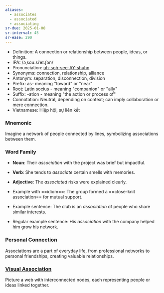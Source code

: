 ```yaml
---
aliases:
  - associates
  - associated
  - associating
sr-due: 2025-01-08
sr-interval: 45
sr-ease: 290
---
```

- Definition: A connection or relationship between people, ideas, or things.
- IPA: /əˌsoʊ.siˈeɪ.ʃən/
- Pronunciation: [uh-soh-see-AY-shuhn](https://www.google.com/search?q=how+to+pronounce+association)
- Synonyms: connection, relationship, alliance
- Antonym: separation, disconnection, division
- Prefix: as- meaning "toward" or "near"
- Root: Latin socius - meaning "companion" or "ally"
- Suffix: -ation - meaning "the action or process of"
- Connotation: Neutral, depending on context; can imply collaboration or mere connection.
- Vietnamese: Hiệp hội, sự liên kết

### Mnemonic

Imagine a network of people connected by lines, symbolizing associations between them.

### Word Family

- **Noun**: Their *association* with the project was brief but impactful.
- **Verb**: She tends to *associate* certain smells with memories.
- **Adjective**: The *associated* risks were explained clearly.
  
- Example with ==idiom==: The group formed a ==close-knit association== for mutual support.
- Example sentence: The club is an *association* of people who share similar interests.
- Regular example sentence: His *association* with the company helped him grow his network.

### Personal Connection

Associations are a part of everyday life, from professional networks to personal friendships, creating valuable relationships.

### [Visual Association](https://www.google.com/search?tbm=isch&q=association)

Picture a web with interconnected nodes, each representing people or ideas linked together.
